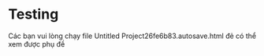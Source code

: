 # Testing

Các bạn vui lòng chạy file Untitled Project26fe6b83.autosave.html đẻ có thể xem được phụ đề 
